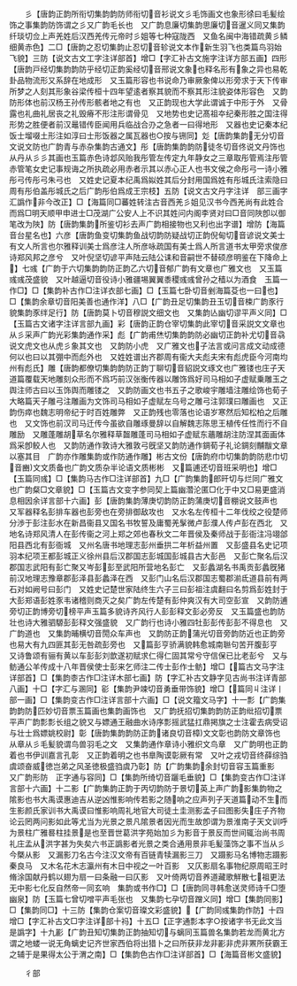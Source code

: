 <!-- { "loadSidebar": true } -->
　　彡【唐韵正韵所衔切集韵韵防师衔切音衫说文彡毛饰画文也象形徐曰毛髪绘饰之事集韵防饰谓之彡又广韵毛长也　又广韵息廉切集韵思廉切音暹义同又集韵纤琰切佥上声羌姓后汉西羌传元帝时彡姐等七种寇陇西　又鱼名闽中海错疏黄彡鳞细黄赤色】二□【唐韵之忍切集韵止忍切音轸说文本作新生羽飞也类篇鸟羽始飞貌】三防【说文古文工字注详部首】增□【字汇补古文施字注详方部五画】四形【唐韵戸经切集韵韵防乎经切正韵奚经切音邢说文象也释名形有象之异也易乾卦品物流形又系辞在地成形　又玉篇形容也书说命乃审厥象俾以形旁求于天下传审所梦之人刻其形象谷梁传桓十四年望逺者察其貌而不察其形注貌姿体形容色　又韵防形体也前汉杨王孙传形骸者地之有也　又正韵现也大学此谓诚于中形于外　又骨露也礼曲礼居丧之礼毁瘠不形注形谓骨见　又地势也史记髙祖夲纪秦形胜之国注得形势之胜便者前汉鼂错传臣闻用兵临战合刅之急者一曰得地形　又器也史记秦本纪饭士塯啜土形注如淳曰士形饭器之属瓦器也○按与铏同】彣【唐韵集韵无分切音文说文防也广韵青与赤杂集韵古通文】彤【唐韵集韵韵防徒冬切音佟说文丹饰也从丹从彡彡其画也玉篇赤色诗邶风贻我彤管左传定九年静女之三章取彤管焉注彤管赤管笔女史记事规诲之所执疏必用赤者示其以赤心正人也书文侯之命彤弓一诗小雅彤弓传彤弓朱弓也　又姓史记夏本纪禹爲姒姓其后分封用国爲姓有彤城氏注索隐曰周有彤伯盖彤城氏之后广韵彤伯爲成王宗枝】五防【说文古文丹字注详　部三画字汇譌作非今改正】□【海篇同□蕃姓转注古音西羌彡姐见汉书今西羌尚有此姓合而爲□明天顺甲申进士□茂湖广公安人上不识其姓问内阁李贤对曰□音同陜卽以御笔改为陜】防【唐韵集韵所鉴切衫去声广韵相接物也又利也出字谱】增防【海篇音台星名也】六彦【唐韵鱼变切集韵鱼战切韵防疑战切正韵倪甸切音谚说文美士有文人所言也尔雅释训美士爲彦注人所彦咏疏国有美士爲人所言道书太甲旁求俊彦诗郑风邦之彦兮　又叶倪坚切谚平声陆云陆公诔和音嗣世不替硕彦明鉴在下降命上】七彧【广韵于六切集韵韵防正韵乙六切音郁广韵有文章也广雅文也　又玉篇彧彧茂盛貌　又叶越逼切音役诗小雅疆埸翼翼黍稷彧彧曾孙之穑以为酒食　玉篇一作□】□【集韵补古作□注详衣部七画】□【玉篇七卧切音剉海篇芟也一曰也】□【集韵余章切音阳美善也通作洋】八□【广韵丑足切集韵丑玉切音梀广韵豕行貌集韵豕绊足行】防【唐韵莫卜切音穆説文细文也　又集韵亾幽切谬平声义同】□【玉篇古文诸字注详言部九画】彩【唐韵正韵仓宰切集韵此宰切音采説文文章也从彡采声广韵光彩集韵通作采】彪【广韵甫烋切集韵韵防必幽切正韵补尤切音骉说文虎文也从虎彡象其文也　又韵防小虎　又广雅文也子法言或问言成文动成德何以也曰以其弸中而彪外也　又姓姓谱出齐郡周有衞大夫彪夫宋有彪虎臣今河南均州有彪氏】雕【唐韵都僚切集韵韵防正韵丁聊切音貂説文琢文也广雅镂也庄子天道篇覆载天地雕刻众形而不爲巧前汉张衡传器以雕饰爲好司马相如子虚赋乗雕玉之舆注师古曰以玉饰舆而雕镂之　又韵防画文也书五子之歌峻宇雕墙注雕绘饰也荀子大略篇天子雕弓注雕画为文饰司马相如子虚赋左乌号之雕弓注郭璞曰雕画也　又正韵伤瘁也魏志明帝纪于时百姓雕弊　又正韵残也零落也论语岁寒然后知松柏之后雕也　又文饰也前汉司马迁传今虽欲自雕琢曼辞以自解魏志陈思王植传任性而行不自雕励　又雕蓬雕胡草名尔雅释草齧雕蓬司马相如子虚赋东蘠雕胡注防涅其面画体爲采卽鲛人也　又韵防通作敦诗大雅敦弓旣坚又韵防通作錭荀子礼论錭刻黼黻文章以塞其目　广韵亦作雕集韵或作防通作雕】彬古文份【唐韵府巾切集韵韵防悲巾切音豳文文质备也广韵文质杂半论语文质彬彬　又篇逋还切音班采明也】增□【玉篇同彧】□【集韵马古作□注详部首】九□【广韵集韵郎旰切与烂同广雅文也广韵粲□文章貌】□【玉篇古文变字参同契上篇幽濳沦匿□化于中又□易更盛消息相因余详言部十六画】彭【唐韵集韵薄庚切韵防正韵蒲庚切音棚说文鼓声也　又军器释名彭排车器也彭旁也在旁排御敌攻也　又水名左传桓十二年伐绞之役楚师分渉于彭注彭水在新昌衞县又国名书牧誓及庸蜀羌髳微卢彭濮人传卢彭在西北　又地名诗郑风清人在彭传衞之河上郑之郊也春秋文二年晋侯及秦师战于彭衙注冯翊郃阳县西北有彭衙城　又州名唐书地理志彭州垂拱二年析益州置　又彭盛县名史记项羽本纪项王都彭城正义徐州县后汉郡国志彭城国彭城县古大彭邑　又彭亡聚名后汉郡国志武阳有彭亡聚又岑彭彭至武阳所营地名彭亡　又彭蠡湖名书禹贡彭蠡旣猪前汉地理志豫章郡彭泽县彭蠡泽在西　又彭门山名后汉郡国志蜀郡湔氐道县前有两石对如阙号曰彭门　又姓史记楚世家陆终生六子三曰彭祖注虞翻曰名剪爲彭姓封于大彭郑语彭姓豕韦诸稽则商灭之矣广韵左传楚有彭仲爽汉有大司空彭宣　又韵防逋旁切正韵博旁切榜平声玉篇多貌诗齐风行人彭彭释文彭必旁反　又玉篇盛也韵防壮也诗大雅驷騵彭彭释文强盛貌　又广韵行也诗小雅四牡彭彭传彭彭不得息也　又广韵道也　又集韵晡横切音閍众车声也　又韵防正韵蒲光切音旁韵防近也正韵旁也易大有九四匪其彭无咎疏彭旁也　又篇彭亨骄满貌韩愈城南聮句苦开腹彭亨　又诗鲁颂有骊有黄以车彭彭刘歆遂初赋求仁得仁固其常兮守信保已比老彭兮　又与鲂通公羊传成十八年晋侯使士彭来乞师注二传士彭作士鲂】增□【篇古文马字注详部首】□【集韵桼古作□注详木部七画】防【字汇补古文静字见古尚书注详青部八画】十□【字汇与溷同】彮【集韵尹竦切音勇垂带饰貌】增□【篇同丩注详丨部一画】□【集韵变古作□注详言部十六画】□【说文籀文马字】十一彯【广韵集韵韵防匹妙切音票玉篇画也集韵画饰也　又广韵抚招切集韵韵防正韵纰招切票平声广韵彯彯长组之貌又与嫖通王融曲水诗序彯摇武猛扛鼎掲旗之士注霍去病受诏与壮士爲嫖姚校尉】彰【唐韵集韵韵防正韵诸良切音樟文文彰也韵防文章饰也从章从彡毛髪貌谓鸟兽羽毛之文　又集韵通作章诗小雅织文鸟章　又广韵明也正韵着也书伊训嘉言孔彰　又正韵着明之也书臯陶谟彰厥有常　又叶之戎切音终薛综驺虞颂奋威徳岂弟之风圣徳极盛驺虞乃彰】防【广韵集韵余封切音容玉篇重影　又广韵形防　正字通与容同】□【集韵所绮切音躧毛垂貌】□【集韵变古作□注详言部十六画】十二影【广韵集韵正韵于丙切韵防于景切英上声广韵影集韵物之隂影也书大禹谟惠迪吉从逆凶惟影响传若影之随响之应声列子天道篇动不生而生影颜氏家训书大禹谟曰惟影响周礼地官大司徒土圭测影孟子曰图影失庄子齐物论云罔两问影如此等尤当为光景之景凡隂景者因光而生故卽谓为景淮南子天文训呼为景柱广雅晷柱挂景是也至晋世葛洪字苑始加彡为影音于景反而世间辄治尚书周礼庄孟从洪字甚为失矣六书正譌影者光景之类合通用景非毛髪藻饰之事不当从彡今槩从影　又漏影刀名古今注汉文帝有百链青犊漏影三刀　又蹑影马名博物志蹑影秦良马　又木名花木志瀛州有木日中视之一叶百影　又仄影扇名事物纪原周昭王时脩涂国献丹鹤以翅为扇一曰条融一曰仄影　又叶倚两切音养道藏歌觧散七祖更法无中影七化反自然帝一同玄响　集韵或书作□】□【唐韵同寻韩愈送灵师诗千□堕幽泉】防【玉篇七曾切噌平声毛张也　又集韵七孕切音蹭义同】增□【集韵同影】□【集韵同□】十三防【集韵仓案切音璨文彩盛貌】【广韵同彧集韵作防】十四增□【字汇补古文□字注详部十祃】十五□【正字通彯本字○按诸字书无此文当是譌字】十九彲【广韵丑知切集韵正韵抽知切与螭同玉篇兽名集韵若龙而黄北方谓之地蝼一说无角螭史记齐世家西伯将出猎卜之曰所获非龙非彲非虎非罴所获霸王之辅于是果得太公于渭之南】□【集韵色古作□注详部首】□【海篇音彬文盛貌】

　　彳部
